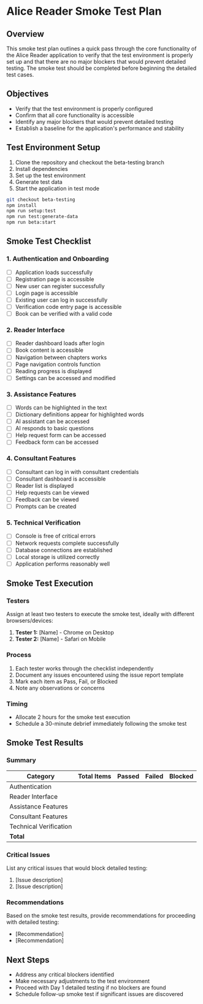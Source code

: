 # Alice Reader Smoke Test Plan

## Overview

This smoke test plan outlines a quick pass through the core functionality of the Alice Reader application to verify that the test environment is properly set up and that there are no major blockers that would prevent detailed testing. The smoke test should be completed before beginning the detailed test cases.

## Objectives

- Verify that the test environment is properly configured
- Confirm that all core functionality is accessible
- Identify any major blockers that would prevent detailed testing
- Establish a baseline for the application's performance and stability

## Test Environment Setup

1. Clone the repository and checkout the beta-testing branch
2. Install dependencies
3. Set up the test environment
4. Generate test data
5. Start the application in test mode

```bash
git checkout beta-testing
npm install
npm run setup:test
npm run test:generate-data
npm run beta:start
```

## Smoke Test Checklist

### 1. Authentication and Onboarding

- [ ] Application loads successfully
- [ ] Registration page is accessible
- [ ] New user can register successfully
- [ ] Login page is accessible
- [ ] Existing user can log in successfully
- [ ] Verification code entry page is accessible
- [ ] Book can be verified with a valid code

### 2. Reader Interface

- [ ] Reader dashboard loads after login
- [ ] Book content is accessible
- [ ] Navigation between chapters works
- [ ] Page navigation controls function
- [ ] Reading progress is displayed
- [ ] Settings can be accessed and modified

### 3. Assistance Features

- [ ] Words can be highlighted in the text
- [ ] Dictionary definitions appear for highlighted words
- [ ] AI assistant can be accessed
- [ ] AI responds to basic questions
- [ ] Help request form can be accessed
- [ ] Feedback form can be accessed

### 4. Consultant Features

- [ ] Consultant can log in with consultant credentials
- [ ] Consultant dashboard is accessible
- [ ] Reader list is displayed
- [ ] Help requests can be viewed
- [ ] Feedback can be viewed
- [ ] Prompts can be created

### 5. Technical Verification

- [ ] Console is free of critical errors
- [ ] Network requests complete successfully
- [ ] Database connections are established
- [ ] Local storage is utilized correctly
- [ ] Application performs reasonably well

## Smoke Test Execution

### Testers

Assign at least two testers to execute the smoke test, ideally with different browsers/devices:

1. **Tester 1:** [Name] - Chrome on Desktop
2. **Tester 2:** [Name] - Safari on Mobile

### Process

1. Each tester works through the checklist independently
2. Document any issues encountered using the issue report template
3. Mark each item as Pass, Fail, or Blocked
4. Note any observations or concerns

### Timing

- Allocate 2 hours for the smoke test execution
- Schedule a 30-minute debrief immediately following the smoke test

## Smoke Test Results

### Summary

| Category | Total Items | Passed | Failed | Blocked |
|----------|-------------|--------|--------|---------|
| Authentication | | | | |
| Reader Interface | | | | |
| Assistance Features | | | | |
| Consultant Features | | | | |
| Technical Verification | | | | |
| **Total** | | | | |

### Critical Issues

List any critical issues that would block detailed testing:

1. [Issue description]
2. [Issue description]

### Recommendations

Based on the smoke test results, provide recommendations for proceeding with detailed testing:

- [Recommendation]
- [Recommendation]

## Next Steps

- Address any critical blockers identified
- Make necessary adjustments to the test environment
- Proceed with Day 1 detailed testing if no blockers are found
- Schedule follow-up smoke test if significant issues are discovered
